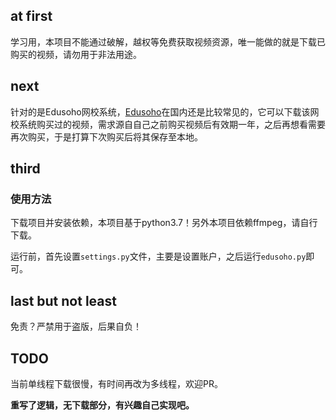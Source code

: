 ## at first
学习用，本项目不能通过破解，越权等免费获取视频资源，唯一能做的就是下载已购买的视频，请勿用于非法用途。

## next
针对的是Edusoho网校系统，[Edusoho](http://www.edusoho.com/category/1/cases)在国内还是比较常见的，它可以下载该网校系统购买过的视频，需求源自自己之前购买视频后有效期一年，之后再想看需要再次购买，于是打算下次购买后将其保存至本地。

## third
### 使用方法
下载项目并安装依赖，本项目基于python3.7！另外本项目依赖ffmpeg，请自行下载。

运行前，首先设置`settings.py`文件，主要是设置账户，之后运行`edusoho.py`即可。

## last but not least
免责？严禁用于盗版，后果自负！

## TODO
当前单线程下载很慢，有时间再改为多线程，欢迎PR。

**重写了逻辑，无下载部分，有兴趣自己实现吧。**